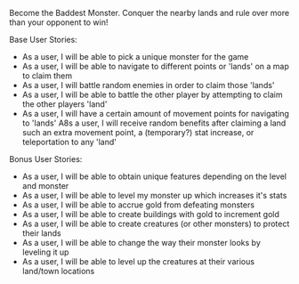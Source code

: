 Become the Baddest Monster. Conquer the nearby lands and rule over more than your opponent to win!

Base User Stories:
* As a user, I will be able to pick a unique monster for the game
* As a user, I will be able to navigate to different points or 'lands' on a map to claim them
* As a user, I will battle random enemies in order to claim those 'lands'
* As a user, I will be able to battle the other player by attempting to claim the other players 'land'
* As a user, I will have a certain amount of movement points for navigating to 'lands'
A8s a user, I will receive random benefits after claiming a land such an extra movement point, a (temporary?) stat increase, or teleportation to any 'land'

Bonus User Stories:
* As a user, I will be able to obtain unique features depending on the level and monster
* As a user, I will be able to level my monster up which increases it's stats
* As a user, I will be able to accrue gold from defeating monsters 
* As a user, I will be able to create buildings with gold to increment gold
* As a user, I will be able to create creatures (or other monsters) to protect their lands
* As a user, I will be able to change the way their monster looks by leveling it up
* As a user, I will be able to level up the creatures at their various land/town locations
